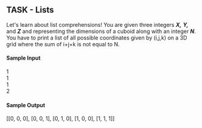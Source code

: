 ## TASK - Lists
Let's learn about list comprehensions! You are given three integers <b><i>X,</i></b> <b><i>Y,</i></b> and <b><i>Z</i></b> and  representing the dimensions of a cuboid along with an integer <b><i>N</i></b>. You have to print a list of all possible coordinates given by (i,j,k) on a 3D grid where the sum of i+j+k is not equal to N. 

#### Sample Input 
1<br/>
1<br/>
1<br/>
2<br/>

#### Sample Output 

[[0, 0, 0], [0, 0, 1], [0, 1, 0], [1, 0, 0], [1, 1, 1]]